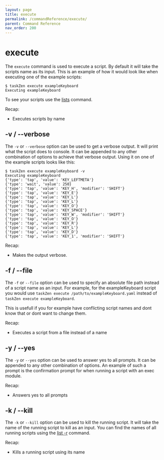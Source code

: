 ```yaml
---
layout: page
title: execute
permalink: /commandReference/execute/
parent: Command Reference
nav_order: 200
---
```


# execute

The `execute` command is used to execute a script. By default it will take the scripts name as its input. This is an example of how it would look like when executing one of the example scripts:
```
$ taskZen execute exampleKeyboard
Executing exampleKeyboard
```

To see your scripts use the [lists](https://nmstr.github.io/taskZen/commandReference/list/) command.

Recap:
- Executes scripts by name

## -v / --verbose

The `-v` or `--verbose` option can be used to get a verbose output. It will print what the script does to console. It can be appended to any other combination of options to achieve that verbose output. Using it on one of the example scripts looks like this:
```
$ taskZen execute exampleKeyboard -v
Executing exampleKeyboard
{'type': 'tap', 'value': 'KEY_LEFTMETA'}
{'type': 'wait', 'value': 250}
{'type': 'tap', 'value': 'KEY_H', 'modifier': 'SHIFT'}
{'type': 'tap', 'value': 'KEY_E'}
{'type': 'tap', 'value': 'KEY_L'}
{'type': 'tap', 'value': 'KEY_L'}
{'type': 'tap', 'value': 'KEY_O'}
{'type': 'tap', 'value': 'KEY_SPACE'}
{'type': 'tap', 'value': 'KEY_W', 'modifier': 'SHIFT'}
{'type': 'tap', 'value': 'KEY_O'}
{'type': 'tap', 'value': 'KEY_R'}
{'type': 'tap', 'value': 'KEY_L'}
{'type': 'tap', 'value': 'KEY_D'}
{'type': 'tap', 'value': 'KEY_1', 'modifier': 'SHIFT'}
```

Recap:
- Makes the output verbose.

## -f / --file

The `-f` or `--file` option can be used to specify an absolute file path instead of a script name as an input. For example, for the exampleKeyboard script you would use `taskZen execute /path/to/exampleKeyboard.yaml` instead of `taskZen execute exampleKeyboard`.

This is usefull if you for example have conflicting script names and dont know that or dont want to change them.

Recap:
- Executes a script from a file instead of a name

## -y / --yes

The `-y` or `--yes` option can be used to answer yes to all prompts. It can be appended to any other combination of options. An example of such a prompt is the confirmation prompt for when running a script with an exec module.

Recap:
- Answers yes to all prompts

## -k / --kill

The `-k` or `--kill` option can be used to kill the running script. It will take the name of the running script to kill as an input. You can find the names of all running scripts using the [list -r](https://nmstr.github.io/taskZen/commandReference/list/) command.

Recap:
- Kills a running script using its name
